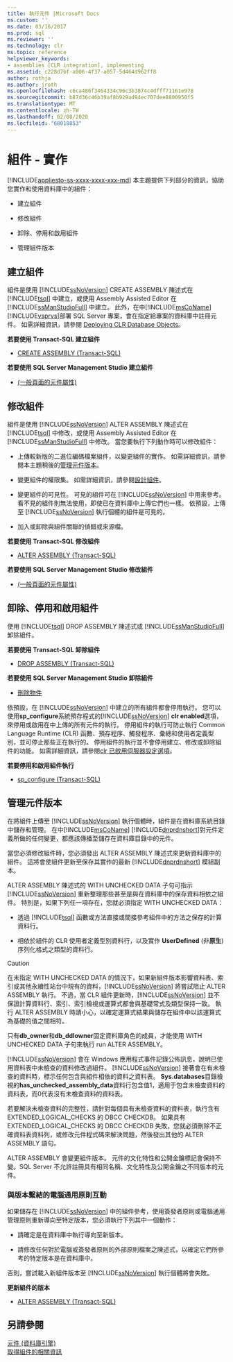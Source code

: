 ```yaml
---
title: 執行元件 |Microsoft Docs
ms.custom: ''
ms.date: 03/16/2017
ms.prod: sql
ms.reviewer: ''
ms.technology: clr
ms.topic: reference
helpviewer_keywords:
- assemblies [CLR integration], implementing
ms.assetid: c228d7bf-a906-4f37-a057-5d464d962ff8
author: rothja
ms.author: jroth
ms.openlocfilehash: c6ca486f3464334c96c3b3874c4dfff71161e978
ms.sourcegitcommit: b87d36c46b39af8b929ad94ec707dee8800950f5
ms.translationtype: MT
ms.contentlocale: zh-TW
ms.lasthandoff: 02/08/2020
ms.locfileid: "68018853"
---
```

# <a name="assemblies---implementing"></a>組件 - 實作
[!INCLUDE[appliesto-ss-xxxx-xxxx-xxx-md](../../includes/appliesto-ss-xxxx-xxxx-xxx-md.md)]
  本主題提供下列部分的資訊，協助您實作和使用資料庫中的組件：  
  
-   建立組件  
  
-   修改組件  
  
-   卸除、停用和啟用組件  
  
-   管理組件版本  
  
## <a name="creating-assemblies"></a>建立組件  
 組件是使用 [!INCLUDE[ssNoVersion](../../includes/ssnoversion-md.md)] CREATE ASSEMBLY 陳述式在 [!INCLUDE[tsql](../../includes/tsql-md.md)] 中建立，或使用 Assembly Assisted Editor 在 [!INCLUDE[ssManStudioFull](../../includes/ssmanstudiofull-md.md)] 中建立。 此外，在中[!INCLUDE[msCoName](../../includes/msconame-md.md)] [!INCLUDE[vsprvs](../../includes/vsprvs-md.md)]部署 SQL Server 專案，會在指定給專案的資料庫中註冊元件。 如需詳細資訊，請參閱 [Deploying CLR Database Objects](../../relational-databases/clr-integration/deploying-clr-database-objects.md)。  
  
 **若要使用 Transact-SQL 建立組件**  
  
-   [CREATE ASSEMBLY &#40;Transact-SQL&#41;](../../t-sql/statements/create-assembly-transact-sql.md)  
  
 **若要使用 SQL Server Management Studio 建立組件**  
  
-   [&#40;一般頁面的元件屬性&#41;](../../relational-databases/clr-integration/assemblies-properties.md)  
  
## <a name="modifying-assemblies"></a>修改組件  
 組件是使用 [!INCLUDE[ssNoVersion](../../includes/ssnoversion-md.md)] ALTER ASSEMBLY 陳述式在 [!INCLUDE[tsql](../../includes/tsql-md.md)] 中修改，或使用 Assembly Assisted Editor 在 [!INCLUDE[ssManStudioFull](../../includes/ssmanstudiofull-md.md)] 中修改。 當您要執行下列動作時可以修改組件：  
  
-   上傳較新版的二進位編碼檔案組件，以變更組件的實作。 如需詳細資訊，請參閱本主題稍後的[管理元件版本](#_managing)。  
  
-   變更組件的權限集。 如需詳細資訊，請參閱[設計組件](../../relational-databases/clr-integration/assemblies-designing.md)。  
  
-   變更組件的可見性。 可見的組件可在 [!INCLUDE[ssNoVersion](../../includes/ssnoversion-md.md)] 中用來參考。 看不見的組件則無法使用，即使已在資料庫中上傳它們也一樣。 依預設，上傳至 [!INCLUDE[ssNoVersion](../../includes/ssnoversion-md.md)] 執行個體的組件是可見的。  
  
-   加入或卸除與組件關聯的偵錯或來源檔。  
  
 **若要使用 Transact-SQL 修改組件**  
  
-   [ALTER ASSEMBLY &#40;Transact-SQL&#41;](../../t-sql/statements/alter-assembly-transact-sql.md)  
  
 **若要使用 SQL Server Management Studio 修改組件**  
  
-   [&#40;一般頁面的元件屬性&#41;](../../relational-databases/clr-integration/assemblies-properties.md)  
  
## <a name="dropping-disabling-and-enabling-assemblies"></a>卸除、停用和啟用組件  
 使用 [!INCLUDE[tsql](../../includes/tsql-md.md)] DROP ASSEMBLY 陳述式或 [!INCLUDE[ssManStudioFull](../../includes/ssmanstudiofull-md.md)] 卸除組件。  
  
 **若要使用 Transact-SQL 卸除組件**  
  
-   [DROP ASSEMBLY &#40;Transact-SQL&#41;](../../t-sql/statements/drop-assembly-transact-sql.md)  
  
 **若要使用 SQL Server Management Studio 卸除組件**  
  
-   [刪除物件](../../ssms/object/delete-objects.md)  
  
 依預設，在 [!INCLUDE[ssNoVersion](../../includes/ssnoversion-md.md)] 中建立的所有組件都會停用執行。 您可以使用**sp_configure**系統預存程式的[!INCLUDE[ssNoVersion](../../includes/ssnoversion-md.md)] **clr enabled**選項，來停用或啟用在中上傳的所有元件的執行。 停用組件的執行可防止執行 Common Language Runtime (CLR) 函數、預存程序、觸發程序、彙總和使用者定義型別，並可停止那些正在執行的。 停用組件的執行並不會停用建立、修改或卸除組件的功能。 如需詳細資訊，請參閱[clr 已啟用伺服器設定選項](../../database-engine/configure-windows/clr-enabled-server-configuration-option.md)。  
  
 **若要停用和啟用組件執行**  
  
-   [sp_configure &#40;Transact-SQL&#41;](../../relational-databases/system-stored-procedures/sp-configure-transact-sql.md)  
  
##  <a name="_managing"></a>管理元件版本  
 在將組件上傳至 [!INCLUDE[ssNoVersion](../../includes/ssnoversion-md.md)] 執行個體時，組件是在資料庫系統目錄中儲存和管理。 在中[!INCLUDE[msCoName](../../includes/msconame-md.md)] [!INCLUDE[dnprdnshort](../../includes/dnprdnshort-md.md)]對元件定義所做的任何變更，都應該傳播至儲存在資料庫目錄中的元件。  
  
 當您必須修改組件時，您必須發出 ALTER ASSEMBLY 陳述式來更新資料庫中的組件。 這將會使組件更新至保存其實作的最新 [!INCLUDE[dnprdnshort](../../includes/dnprdnshort-md.md)] 模組副本。  
  
 ALTER ASSEMBLY 陳述式的 WITH UNCHECKED DATA 子句可指示 [!INCLUDE[ssNoVersion](../../includes/ssnoversion-md.md)] 重新整理那些甚至是與在資料庫中的保存資料相依之組件。 特別是，如果下列任一項存在，您就必須指定 WITH UNCHECKED DATA：  
  
-   透過 [!INCLUDE[tsql](../../includes/tsql-md.md)] 函數或方法直接或間接參考組件中的方法之保存的計算資料行。  
  
-   相依於組件的 CLR 使用者定義型別資料行，以及實作 **UserDefined** (非**原生**) 序列化格式之類型的資料行。  
  
> [!CAUTION]  
>  在未指定 WITH UNCHECKED DATA 的情況下，如果新組件版本影響資料表、索引或其他永續性站台中現有的資料，[!INCLUDE[ssNoVersion](../../includes/ssnoversion-md.md)] 將嘗試阻止 ALTER ASSEMBLY 執行。 不過，當 CLR 組件更新時，[!INCLUDE[ssNoVersion](../../includes/ssnoversion-md.md)] 並不保證計算資料行、索引、索引檢視或運算式都會與基礎常式及類型保持一致。 執行 ALTER ASSEMBLY 時請小心，以確定運算式結果與儲存在組件中以該運算式為基礎的值之間相符。  
  
 只有**db_owner**和**db_ddlowner**固定資料庫角色的成員，才能使用 WITH UNCHECKED DATA 子句來執行 run ALTER ASSEMBLY。  
  
 
  [!INCLUDE[ssNoVersion](../../includes/ssnoversion-md.md)] 會在 Windows 應用程式事件記錄公佈訊息，說明已使用資料表中未檢查的資料修改過組件。 
  [!INCLUDE[ssNoVersion](../../includes/ssnoversion-md.md)] 接著會在有未檢查的資料時，標示任何包含與組件相依的資料之資料表。 **Sys.databases**目錄檢視的**has_unchecked_assembly_data**資料行包含值1，適用于包含未檢查資料的資料表，而0代表沒有未檢查資料的資料表。  
  
 若要解決未檢查資料的完整性，請針對每個具有未檢查資料的資料表，執行含有 EXTENDED_LOGICAL_CHECKS 的 DBCC CHECKDB。 如果具有 EXTENDED_LOGICAL_CHECKS 的 DBCC CHECKDB 失敗，您就必須刪除不正確資料表資料列，或修改元件程式碼來解決問題，然後發出其他的 ALTER ASSEMBLY 語句。  
  
 ALTER ASSEMBLY 會變更組件版本。 元件的文化特性和公開金鑰標記會保持不變。SQL Server 不允許註冊具有相同名稱、文化特性及公開金鑰之不同版本的元件。  
  
### <a name="interactions-with-computer-wide-policy-for-version-binding"></a>與版本繫結的電腦通用原則互動  
 如果儲存在 [!INCLUDE[ssNoVersion](../../includes/ssnoversion-md.md)] 中的組件參考，使用簽發者原則或電腦通用管理原則重新導向至特定版本，您必須執行下列其中一個動作：  
  
-   請確定是在資料庫中執行導向至新版本。  
  
-   請修改任何對於電腦或簽發者原則的外部原則檔案之陳述式，以確定它們所參考的特定版本是在資料庫中。  
  
 否則，嘗試載入新組件版本至 [!INCLUDE[ssNoVersion](../../includes/ssnoversion-md.md)] 執行個體將會失敗。  
  
 **更新組件的版本**  
  
-   [ALTER ASSEMBLY &#40;Transact-SQL&#41;](../../t-sql/statements/alter-assembly-transact-sql.md)  
  
## <a name="see-also"></a>另請參閱  
 [元件 &#40;資料庫引擎&#41;](../../relational-databases/clr-integration/assemblies-database-engine.md)   
 [取得組件的相關資訊](../../relational-databases/clr-integration/assemblies-getting-information.md)  
  
  
